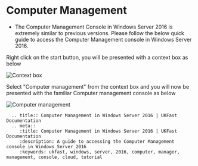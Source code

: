 # Computer Management

* The Computer Management Console in Windows Server 2016 is extremely similar to previous versions.
  Please follow the below quick guide to access the Computer Management console in Windows Server 2016.

Right click on the start button, you will be presented with a context box as below

![Context box](files/computermanagement/rightclickstart.PNG)

Select "Computer management" from the context box and you will now be presented with the familiar Computer management console as below

![Computer management](files/computermanagement/computermanagement.PNG)

```eval_rst
  .. title:: Computer Management in Windows Server 2016 | UKFast Documentation
  .. meta::
     :title: Computer Management in Windows Server 2016 | UKFast Documentation
     :description: A guide to accessing the Computer Management console in Windows Server 2016
     :keywords: ukfast, windows, server, 2016, computer, manager, management, console, cloud, tutorial
